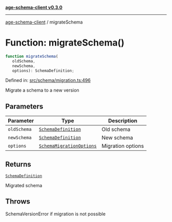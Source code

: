 [**age-schema-client v0.3.0**](../index.md)

***

[age-schema-client](/ageSchemaClient/api-generated/index.md) / migrateSchema

# Function: migrateSchema()

```ts
function migrateSchema(
   oldSchema, 
   newSchema, 
   options): SchemaDefinition;
```

Defined in: [src/schema/migration.ts:496](https://github.com/standardbeagle/ageSchemaClient/blob/main/src/schema/migration.ts#L496)

Migrate a schema to a new version

## Parameters

| Parameter | Type | Description |
| ------ | ------ | ------ |
| `oldSchema` | [`SchemaDefinition`](/ageSchemaClient/api-generated/interfaces/SchemaDefinition.md) | Old schema |
| `newSchema` | [`SchemaDefinition`](/ageSchemaClient/api-generated/interfaces/SchemaDefinition.md) | New schema |
| `options` | [`SchemaMigrationOptions`](/ageSchemaClient/api-generated/interfaces/SchemaMigrationOptions.md) | Migration options |

## Returns

[`SchemaDefinition`](/ageSchemaClient/api-generated/interfaces/SchemaDefinition.md)

Migrated schema

## Throws

SchemaVersionError if migration is not possible

